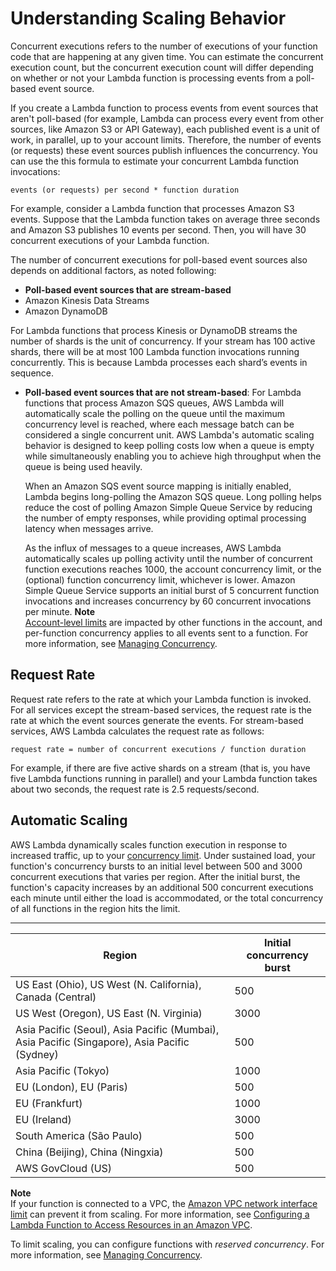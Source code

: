 # Understanding Scaling Behavior<a name="scaling"></a>

Concurrent executions refers to the number of executions of your function code that are happening at any given time\. You can estimate the concurrent execution count, but the concurrent execution count will differ depending on whether or not your Lambda function is processing events from a poll\-based event source\. 

 If you create a Lambda function to process events from event sources that aren't poll\-based \(for example, Lambda can process every event from other sources, like Amazon S3 or API Gateway\), each published event is a unit of work, in parallel, up to your account limits\. Therefore, the number of events \(or requests\) these event sources publish influences the concurrency\. You can use the this formula to estimate your concurrent Lambda function invocations:

```
events (or requests) per second * function duration
```

For example, consider a Lambda function that processes Amazon S3 events\. Suppose that the Lambda function takes on average three seconds and Amazon S3 publishes 10 events per second\. Then, you will have 30 concurrent executions of your Lambda function\.

The number of concurrent executions for poll\-based event sources also depends on additional factors, as noted following:
+  **Poll\-based event sources that are stream\-based** 
  + Amazon Kinesis Data Streams
  + Amazon DynamoDB

  For Lambda functions that process Kinesis or DynamoDB streams the number of shards is the unit of concurrency\. If your stream has 100 active shards, there will be at most 100 Lambda function invocations running concurrently\. This is because Lambda processes each shard’s events in sequence\. 
+ **Poll\-based event sources that are not stream\-based**: For Lambda functions that process Amazon SQS queues, AWS Lambda will automatically scale the polling on the queue until the maximum concurrency level is reached, where each message batch can be considered a single concurrent unit\. AWS Lambda's automatic scaling behavior is designed to keep polling costs low when a queue is empty while simultaneously enabling you to achieve high throughput when the queue is being used heavily\. 

  When an Amazon SQS event source mapping is initially enabled, Lambda begins long\-polling the Amazon SQS queue\. Long polling helps reduce the cost of polling Amazon Simple Queue Service by reducing the number of empty responses, while providing optimal processing latency when messages arrive\.

  As the influx of messages to a queue increases, AWS Lambda automatically scales up polling activity until the number of concurrent function executions reaches 1000, the account concurrency limit, or the \(optional\) function concurrency limit, whichever is lower\. Amazon Simple Queue Service supports an initial burst of 5 concurrent function invocations and increases concurrency by 60 concurrent invocations per minute\.
**Note**  
[Account\-level limits](https://docs.aws.amazon.com/lambda/latest/dg/limits.html) are impacted by other functions in the account, and per\-function concurrency applies to all events sent to a function\. For more information, see [Managing Concurrency](concurrent-executions.md)\.

## Request Rate<a name="concurrent-executions-request-rate"></a>

Request rate refers to the rate at which your Lambda function is invoked\. For all services except the stream\-based services, the request rate is the rate at which the event sources generate the events\. For stream\-based services, AWS Lambda calculates the request rate as follows:

```
request rate = number of concurrent executions / function duration
```

For example, if there are five active shards on a stream \(that is, you have five Lambda functions running in parallel\) and your Lambda function takes about two seconds, the request rate is 2\.5 requests/second\.

## Automatic Scaling<a name="scaling-behavior"></a>

AWS Lambda dynamically scales function execution in response to increased traffic, up to your [concurrency limit](limits.md#limits-list)\. Under sustained load, your function's concurrency bursts to an initial level between 500 and 3000 concurrent executions that varies per region\. After the initial burst, the function's capacity increases by an additional 500 concurrent executions each minute until either the load is accommodated, or the total concurrency of all functions in the region hits the limit\.


****  

| Region | Initial concurrency burst | 
| --- | --- | 
| US East \(Ohio\), US West \(N\. California\), Canada \(Central\) | 500 | 
| US West \(Oregon\), US East \(N\. Virginia\) | 3000 | 
| Asia Pacific \(Seoul\), Asia Pacific \(Mumbai\), Asia Pacific \(Singapore\), Asia Pacific \(Sydney\) | 500 | 
| Asia Pacific \(Tokyo\) | 1000 | 
| EU \(London\), EU \(Paris\) | 500 | 
| EU \(Frankfurt\) | 1000 | 
| EU \(Ireland\) | 3000 | 
| South America \(São Paulo\) | 500 | 
| China \(Beijing\), China \(Ningxia\) | 500 | 
| AWS GovCloud \(US\) | 500 | 

**Note**  
If your function is connected to a VPC, the [Amazon VPC network interface limit](https://docs.aws.amazon.com/general/latest/gr/aws_service_limits.html#limits_vpc) can prevent it from scaling\. For more information, see [Configuring a Lambda Function to Access Resources in an Amazon VPC](vpc.md)\.

To limit scaling, you can configure functions with *reserved concurrency*\. For more information, see [Managing Concurrency](concurrent-executions.md)\.